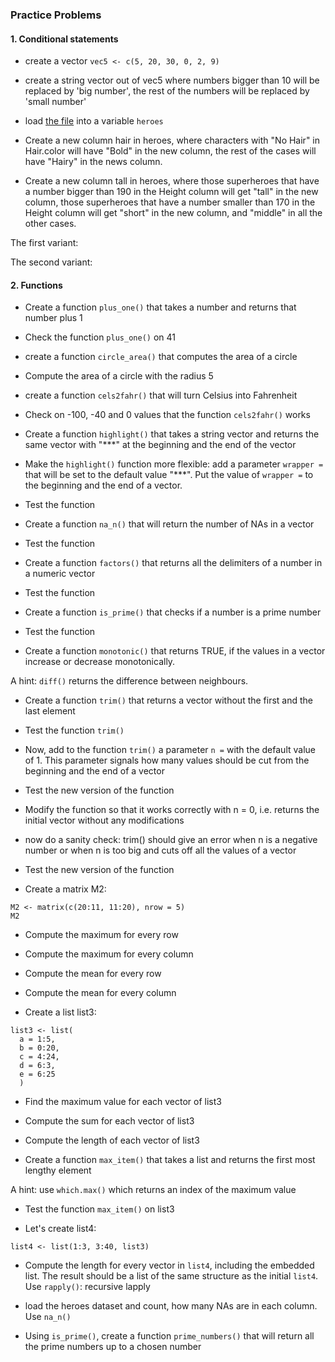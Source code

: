 ### Practice Problems

#### 1. Conditional statements

+ create a vector ```vec5 <- c(5, 20, 30, 0, 2, 9)```

+ create a string vector out of vec5 where numbers bigger than 10 will be replaced by 'big number', the rest of the numbers will be replaced by 'small number'

+ load [the file](https://raw.githubusercontent.com/dashapopova/Intro-to-R/main/HWs/heroes_information.csv) into a variable ```heroes```

+ Create a new column hair in heroes, where characters with "No Hair" in Hair.color will have "Bold" in the new column, the rest of the cases will have "Hairy" in the news column.

+ Create a new column tall in heroes, where those superheroes that have a number bigger than 190 in the Height column will get "tall" in the new column, those superheroes that have a number smaller than 170 in the Height column will get "short" in the new column, and "middle" in all the other cases.

The first variant:

The second variant:

#### 2. Functions

+ Create a function ```plus_one()``` that takes a number and returns that number plus 1

+ Check the function ```plus_one()``` on 41

+ create a function ```circle_area()``` that computes the area of a circle

+ Compute the area of a circle with the radius 5

+ create a function ```cels2fahr()``` that will turn Celsius into Fahrenheit

+ Check on -100, -40 and 0 values that the function ```cels2fahr()``` works

+ Create a function ```highlight()``` that takes a string vector and returns the same vector with "***" at the beginning and the end of the vector 

+ Make the ```highlight()``` function more flexible: add a parameter ```wrapper =``` that will be set to the default value "***". Put the value of ```wrapper =``` to the beginning and the end of a vector.

+ Test the function

+ Create a function ```na_n()``` that will return the number of NAs in a vector

+ Test the function

+ Create a function ```factors()``` that returns all the delimiters of a number in a numeric vector

+ Test the function

+ Create a function ```is_prime()``` that checks if a number is a prime number

+ Test the function

+ Create a function ```monotonic()``` that returns TRUE, if the values in a vector increase or decrease monotonically.

A hint: ```diff()``` returns the difference between neighbours.

+ Create a function ```trim()``` that returns a vector without the first and the last element

+ Test the function ```trim()```

+ Now, add to the function ```trim()``` a parameter  ```n =``` with the default value of 1. This parameter signals how many values should be cut from the beginning and the end of a vector

+ Test the new version of the function

+ Modify the function so that it works correctly with n = 0, i.e. returns the initial vector without any modifications

+ now do a sanity check: trim() should give an error when n is a negative number or when n is too big and cuts off all the values of a vector

+ Test the new version of the function

+ Create a matrix M2:

```
M2 <- matrix(c(20:11, 11:20), nrow = 5)
M2
```

+ Compute the maximum for every row

+ Compute the maximum for every column

+ Compute the mean for every row

+ Compute the mean for every column

+ Create a list list3:

```
list3 <- list(
  a = 1:5,
  b = 0:20,
  c = 4:24,
  d = 6:3,
  e = 6:25
  )
```

+ Find the maximum value for each vector of list3


+ Compute the sum for each vector of list3



+ Compute the length of each vector of list3



+ Create a function ```max_item()``` that takes a list and returns the first most lengthy element

A hint: use ```which.max()``` which returns an index of the maximum value



+ Test the function ```max_item()``` on list3



+ Let's create list4:

```
list4 <- list(1:3, 3:40, list3)
```

+ Compute the length for every vector in ```list4```, including the embedded list. The result should be a list of the same structure as the initial ```list4```. Use ```rapply()```: recursive lapply



+ load the heroes dataset and count, how many NAs are in each column. Use ```na_n()```



+ Using ```is_prime()```, create a function ```prime_numbers()``` that will return all the prime numbers up to a chosen number

